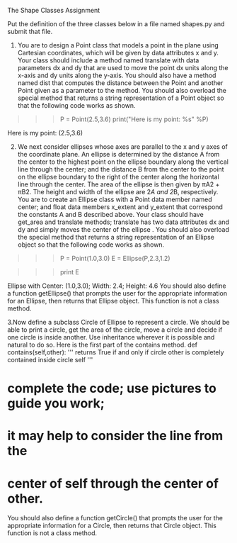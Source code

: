 
The Shape Classes Assignment

Put the definition of the three classes below in a file named shapes.py and submit that file.

1.  You are to design a Point class that models a point in the plane using Cartesian coordinates, which will be given by data attributes x and y.  Your class should include a method named translate with data parameters dx and dy that are used to move the point dx units along the x-axis and dy units along the y-axis.  You should also have a method named dist that computes the distance between the Point and another Point given as a parameter to the method.  You should also overload the special method that returns a string representation of a Point object so that the following code works as shown.

>>> P = Point(2.5,3.6)
>>> print("Here is my point: %s" %P)

Here is my point: (2.5,3.6)

2. We next consider ellipses whose axes are parallel to the x and y axes of the coordinate plane.  An ellipse is determined by the distance A from the center to the highest point on the ellipse boundary along the vertical line through the center; and the distance B from the center to the point on the ellipse boundary to the right of the center along the horizontal line through the center.  The area of the ellipse is then given by πA2 +  πB2.  The height and width of the ellipse are 2*A and 2*B, respectively.
You are to create an Ellipse class with a Point data member named center; and float data members x_extent and y_extent that correspond the constants A and B described above.
Your class should have get_area and translate methods; translate has two data attributes dx and dy and simply moves the center of the ellipse .  You should also overload the special method that returns a string representation of an Ellipse object so that the following code works as shown.

>>> P = Point(1.0,3.0)
>>> E = Ellipse(P,2.3,1.2)

>>> print E

Ellipse with Center: (1.0,3.0); Width: 2.4; Height: 4.6
You should also define a function getEllipse() that prompts the user for the appropriate information for an Ellipse, then returns that Ellipse object.  This function is not a class method.   

3.Now define a subclass Circle of Ellipse to represent a circle.  We should be able to print a circle, get the area of the circle, move a circle and decide if one circle is inside another.  Use inheritance wherever it is possible and natural to do so.  Here is the first part of the contains method.
   def contains(self,other):
   ''' returns True if and only if circle other is completely
       contained inside circle self
   '''
   # complete the code; use pictures to guide you work;
   # it may help to consider the line from the 
   # center of self through the center of other.

You should also define a function getCircle() that prompts the user for the appropriate information for a Circle, then returns that Circle object.  This function is not a class method.

